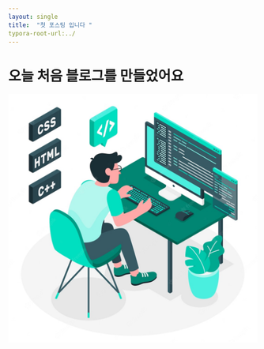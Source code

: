 ```yaml
---
layout: single
title:  "첫 포스팅 입니다 "
typora-root-url:../
---
```


# 오늘 처음 블로그를 만들었어요



![3](/images/2023-08-24-first/3.jpg)
